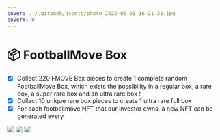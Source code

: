 ```yaml
---
cover: ../.gitbook/assets/photo_2022-06-01_16-21-38.jpg
coverY: 0
---
```


# 📦 FootballMove Box

* [x] Collect 220 FMOVE Box pieces to create 1 complete random FootballMove Box, which exists the possibility in a regular box, a rare box, a super rare box and an ultra rare box !
* [x] Collect 10 unique rare box pieces to create 1 ultra rare full box
* [x] For each footballmove NFT that our investor owns, a new NFT can be generated every

![](../.gitbook/assets/photo\_2022-06-01\_18-46-49.jpg) ![](../.gitbook/assets/photo\_2022-06-01\_18-46-51.jpg) ![](../.gitbook/assets/photo\_2022-06-01\_18-46-54.jpg)

